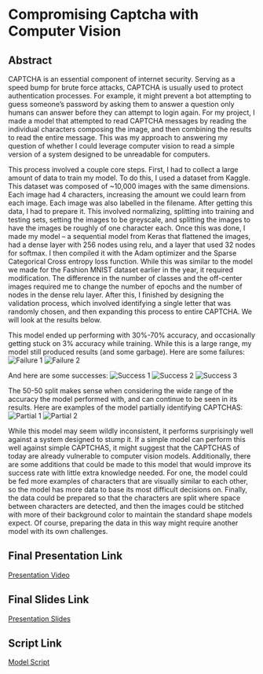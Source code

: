 # Compromising Captcha with Computer Vision

## Abstract

CAPTCHA is an essential component of internet security. Serving as a speed bump for brute force attacks, CAPTCHA is usually used to protect authentication processes. For example, it might prevent a bot attempting to guess someone’s password by asking them to answer a question only humans can answer before they can attempt to login again. For my project, I made a model that attempted to read CAPTCHA messages by reading the individual characters composing the image, and then combining the results to read the entire message. This was my approach to answering my question of whether I could leverage computer vision to read a simple version of a system designed to be unreadable for computers.

This process involved a couple core steps. First, I had to collect a large amount of data to train my model. To do this, I used a dataset from Kaggle. This dataset was composed of ~10,000 images with the same dimensions. Each image had 4 characters, increasing the amount we could learn from each image. Each image was also labelled in the filename. After getting this data, I had to prepare it. This involved normalizing, splitting into training and testing sets, setting the images to be greyscale, and splitting the images to have the images be roughly of one character each. Once this was done, I made my model – a sequential model from Keras that flattened the images, had a dense layer with 256 nodes using relu, and a layer that used 32 nodes for softmax. I then compiled it with the Adam optimizer and the Sparse Categorical Cross entropy loss function. While this was similar to the model we made for the Fashion MNIST dataset earlier in the year, it required modification. The difference in the number of classes and the off-center images required me to change the number of epochs and the number of nodes in the dense relu layer. After this, I finished by designing the validation process, which involved identifying a single letter that was randomly chosen, and then expanding this process to entire CAPTCHA. We will look at the results below.

This model ended up performing with 30%-70% accuracy, and occasionally getting stuck on 3% accuracy while training. While this is a large range, my model still produced results (and some garbage). Here are some failures:
![Failure 1](https://raw.githubusercontent.com/pasolano/appml/main/data/final-project/failed-classification.PNG)
![Failure 2](https://raw.githubusercontent.com/pasolano/appml/main/data/final-project/failed-2.PNG)

And here are some successes:
![Success 1](https://raw.githubusercontent.com/pasolano/appml/main/data/final-project/correct.PNG)
![Success 2](https://raw.githubusercontent.com/pasolano/appml/main/data/final-project/correct-2.PNG)
![Success 3](https://raw.githubusercontent.com/pasolano/appml/main/data/final-project/correct-3.PNG)

The 50-50 split makes sense when considering the wide range of the accuracy the model performed with, and can continue to be seen in its results. Here are examples of the model partially identifying CAPTCHAS:
![Partial 1](https://raw.githubusercontent.com/pasolano/appml/main/data/final-project/full-text-semi.PNG)
![Partial 2](https://raw.githubusercontent.com/pasolano/appml/main/data/final-project/full-text-semi-2.PNG)

While this model may seem wildly inconsistent, it performs surprisingly well against a system designed to stump it. If a simple model can perform this well against simple CAPTCHAS, it might suggest that the CAPTCHAS of today are already vulnerable to computer vision models. Additionally, there are some additions that could be made to this model that would improve its success rate with little extra knowledge needed. For one, the model could be fed more examples of characters that are visually similar to each other, so the model has more data to base its most difficult decisions on. Finally, the data could be prepared so that the characters are split where space between characters are detected, and then the images could be stitched with more of their background color to maintain the standard shape models expect. Of course, preparing the data in this way might require another model with its own challenges.

## Final Presentation Link

[Presentation Video](https://drive.google.com/file/d/16uy4PyMXPKcwjxL9a8sO1pRDlqhUJzeG/view?usp=sharing)

## Final Slides Link

[Presentation Slides](https://docs.google.com/presentation/d/1vOmETxY3S1nfvUbDv-W2HXUUYfLDZoVyAAm6itk7ZZ8/edit?usp=sharing)

## Script Link

[Model Script](https://github.com/pasolano/appml/blob/main/scripts/final-project/captcha_decode.py)
